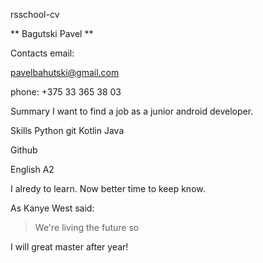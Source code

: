 rsschool-cv

** Bagutski Pavel **

Contacts email:

pavelbahutski@gmail.com

phone: +375 33 365 38 03

Summary
I want to find a job as a junior android developer.

Skills
Python
git
Kotlin
Java

Github

English
A2

I alredy to learn.
Now better time to keep know.

As Kanye West said:

> We're living the future so

I will great master after year!
